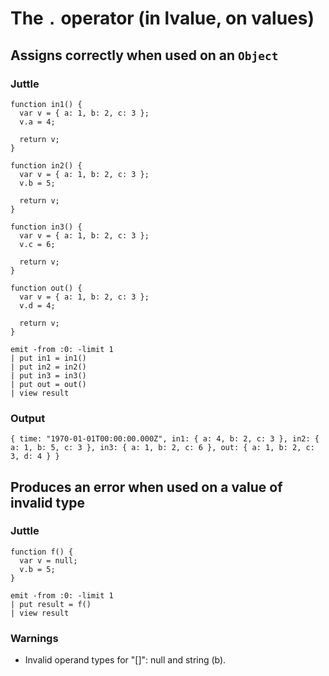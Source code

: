 # The `.` operator (in lvalue, on values)

## Assigns correctly when used on an `Object`

### Juttle

    function in1() {
      var v = { a: 1, b: 2, c: 3 };
      v.a = 4;

      return v;
    }

    function in2() {
      var v = { a: 1, b: 2, c: 3 };
      v.b = 5;

      return v;
    }

    function in3() {
      var v = { a: 1, b: 2, c: 3 };
      v.c = 6;

      return v;
    }

    function out() {
      var v = { a: 1, b: 2, c: 3 };
      v.d = 4;

      return v;
    }

    emit -from :0: -limit 1
    | put in1 = in1()
    | put in2 = in2()
    | put in3 = in3()
    | put out = out()
    | view result

### Output

    { time: "1970-01-01T00:00:00.000Z", in1: { a: 4, b: 2, c: 3 }, in2: { a: 1, b: 5, c: 3 }, in3: { a: 1, b: 2, c: 6 }, out: { a: 1, b: 2, c: 3, d: 4 } }

## Produces an error when used on a value of invalid type

### Juttle

    function f() {
      var v = null;
      v.b = 5;
    }

    emit -from :0: -limit 1
    | put result = f()
    | view result

### Warnings

  * Invalid operand types for "[]": null and string (b).
